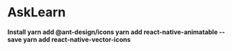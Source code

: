 # AskLearn
<b>Install<b>
yarn add @ant-design/icons
yarn add react-native-animatable --save
yarn add react-native-vector-icons
